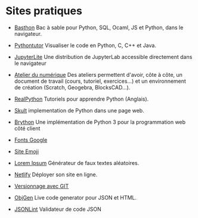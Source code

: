 # Sites pratiques

- [Basthon](https://basthon.fr/) Bac à sable pour Python, SQL, Ocaml, JS et Python, dans le navigateur.

- [Pythontutor](https://pythontutor.com/visualize.html#mode=edit) Visualiser le code en Python, C, C++ et Java.

- [JupyterLite](https://jupyterlite.github.io/demo/lab/index.html)  Une distribution de JupyterLab accessible directement dans le navigateur

- [Atelier du numérique](https://www.ateliernumerique.net/) Des ateliers permettent d'avoir, côte à côte, un document de travail (cours, tutoriel, exercices...) et un environnement de création (Scratch, Geogebra, BlocksCAD...).

- [RealPython](https://realpython.com/) Tutoriels pour apprendre Python (Anglais).

- [Skult](http://skulpt.org/) implementation de Python dans une page web.

- [Brython](https://brython.info/index.html) Une implémentation de Python 3 pour la programmation web côté client

- [Fonts Google](https://fonts.google.com/) 

- [Site Emoji](https://www.copyandpasteemoji.com/)

- [Lorem Ipsum](https://www.faux-texte.com/) Générateur de faux textes aléatoires.

- [Netlify](https://www.netlify.com/) Déployer son site en ligne.


- [Versionnage avec GIT](http://www.silanus.fr/nsi/premiere/git/git.html)


- [ObjGen](https://beta5.objgen.com/)  Live code generator pour JSON et HTML.


- [JSONLint](https://jsonlint.com/) Validateur de code JSON




